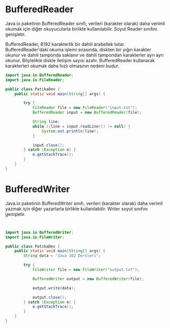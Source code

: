 # BufferedReader

Java.io paketinin BufferedReader sınıfı, verileri (karakter olarak) daha verimli okumak için diğer okuyucularla birlikte kullanılabilir. Soyut Reader sınıfını
genişletir.

BufferedReader, 8192 karakterlik bir dahili arabellek tutar. BufferedReader'daki okuma işlemi sırasında, diskten bir yığın karakter okunur ve dahili tamponda
saklanır ve dahili tampondan karakterler ayrı ayrı okunur. Böylelikle diskle iletişim sayısı azalır. BufferedReader kullanarak karakterleri okumak daha hızlı
olmasının nedeni budur.

````java
import java.io.BufferedReader;
import java.io.FileReader;

public class PatikaDev {
    public static void main(String[] args) {

        try {
            FileReader file = new FileReader("input.txt");
            BufferedReader input = new BufferedReader(file);

            String line;
            while ((line = input.readLine()) != null) {
                System.out.println(line);
            }

            input.close();
        } catch (Exception e) {
            e.getStackTrace();
        }
    }
}

````

# BufferedWriter

Java.io paketinin BufferedWriter sınıfı, verileri (karakter olarak) daha verimli yazmak için diğer yazarlarla birlikte kullanılabilir. Writer soyut sınıfını
genişletir.

````java


import java.io.BufferedWriter;
import java.io.FileWriter;

public class PatikaDev {
    public static void main(String[] args) {
        String data = "Java 102 Dersleri";

        try {
            FileWriter file = new FileWriter("output.txt");

            BufferedWriter output = new BufferedWriter(file);

            output.write(data);

            output.close();
        } catch (Exception e) {
            e.getStackTrace();
        }
    }
}


````